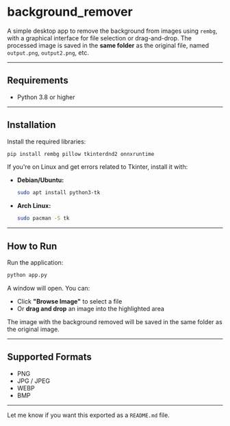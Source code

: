 # background_remover

A simple desktop app to remove the background from images using `rembg`, with a graphical interface for file selection or drag-and-drop. The processed image is saved in the **same folder** as the original file, named `output.png`, `output2.png`, etc.

---

## Requirements

* Python 3.8 or higher

---

## Installation

Install the required libraries:

```bash
pip install rembg pillow tkinterdnd2 onnxruntime
```

If you're on Linux and get errors related to Tkinter, install it with:

* **Debian/Ubuntu:**

  ```bash
  sudo apt install python3-tk
  ```

* **Arch Linux:**

  ```bash
  sudo pacman -S tk
  ```

---

## How to Run

Run the application:

```bash
python app.py
```

A window will open. You can:

* Click **"Browse Image"** to select a file
* Or **drag and drop** an image into the highlighted area

The image with the background removed will be saved in the same folder as the original image.

---

## Supported Formats

* PNG
* JPG / JPEG
* WEBP
* BMP

---

Let me know if you want this exported as a `README.md` file.
